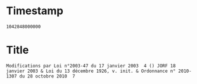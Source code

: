 # Timestamp
```
1042848000000
```

# Title
```
Modifications par Loi n°2003-47 du 17 janvier 2003  4 () JORF 18 janvier 2003 & Loi du 13 décembre 1926, v. init. & Ordonnance n° 2010-1307 du 28 octobre 2010  7
```